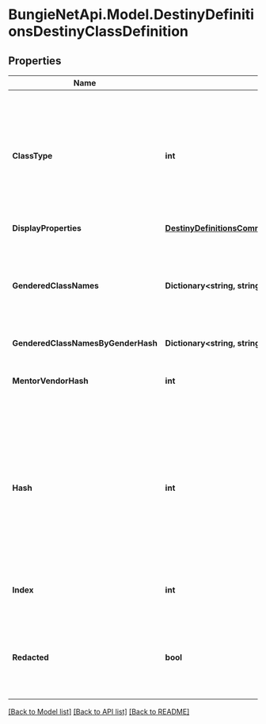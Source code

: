 
# BungieNetApi.Model.DestinyDefinitionsDestinyClassDefinition

## Properties

Name | Type | Description | Notes
------------ | ------------- | ------------- | -------------
**ClassType** | **int** | In Destiny 1, we added a convenience Enumeration for referring to classes. We&#39;ve kept it, though mostly for posterity. This is the enum value for this definition&#39;s class. | [optional] 
**DisplayProperties** | [**DestinyDefinitionsCommonDestinyDisplayPropertiesDefinition**](DestinyDefinitionsCommonDestinyDisplayPropertiesDefinition.md) |  | [optional] 
**GenderedClassNames** | **Dictionary&lt;string, string&gt;** | A localized string referring to the singular form of the Class&#39;s name when referred to in gendered form. Keyed by the DestinyGender. | [optional] 
**GenderedClassNamesByGenderHash** | **Dictionary&lt;string, string&gt;** |  | [optional] 
**MentorVendorHash** | **int** | Mentors don&#39;t really mean anything anymore. Don&#39;t expect this to be populated. | [optional] 
**Hash** | **int** | The unique identifier for this entity. Guaranteed to be unique for the type of entity, but not globally.  When entities refer to each other in Destiny content, it is this hash that they are referring to. | [optional] 
**Index** | **int** | The index of the entity as it was found in the investment tables. | [optional] 
**Redacted** | **bool** | If this is true, then there is an entity with this identifier/type combination, but BNet is not yet allowed to show it. Sorry! | [optional] 

[[Back to Model list]](../README.md#documentation-for-models)
[[Back to API list]](../README.md#documentation-for-api-endpoints)
[[Back to README]](../README.md)


